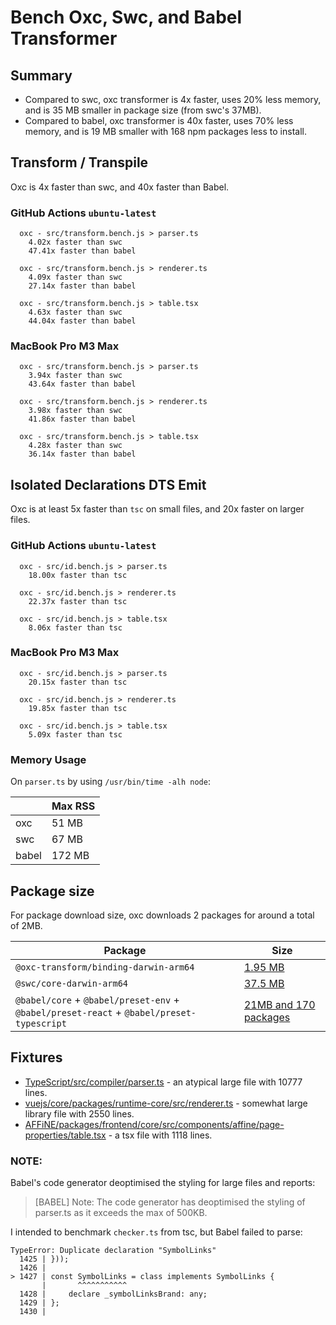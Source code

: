 # Bench Oxc, Swc, and Babel Transformer

## Summary

* Compared to swc, oxc transformer is 4x faster, uses 20% less memory, and is 35 MB smaller in package size (from swc's 37MB).
* Compared to babel, oxc transformer is 40x faster, uses 70% less memory, and is 19 MB smaller with 168 npm packages less to install.
<!-- * Compared to tsc's isolated declarations dts emit, oxc is x times faster. -->

## Transform / Transpile

Oxc is 4x faster than swc, and 40x faster than Babel.

### GitHub Actions `ubuntu-latest`

```
  oxc - src/transform.bench.js > parser.ts
    4.02x faster than swc
    47.41x faster than babel

  oxc - src/transform.bench.js > renderer.ts
    4.09x faster than swc
    27.14x faster than babel

  oxc - src/transform.bench.js > table.tsx
    4.63x faster than swc
    44.04x faster than babel
```

### MacBook Pro M3 Max

```
  oxc - src/transform.bench.js > parser.ts
    3.94x faster than swc
    43.64x faster than babel

  oxc - src/transform.bench.js > renderer.ts
    3.98x faster than swc
    41.86x faster than babel

  oxc - src/transform.bench.js > table.tsx
    4.28x faster than swc
    36.14x faster than babel
```

## Isolated Declarations DTS Emit

Oxc is at least 5x faster than `tsc` on small files, and 20x faster on larger files.

### GitHub Actions `ubuntu-latest`

```
  oxc - src/id.bench.js > parser.ts
    18.00x faster than tsc

  oxc - src/id.bench.js > renderer.ts
    22.37x faster than tsc

  oxc - src/id.bench.js > table.tsx
    8.06x faster than tsc
```


### MacBook Pro M3 Max

```
  oxc - src/id.bench.js > parser.ts
    20.15x faster than tsc

  oxc - src/id.bench.js > renderer.ts
    19.85x faster than tsc

  oxc - src/id.bench.js > table.tsx
    5.09x faster than tsc
```

### Memory Usage

On `parser.ts` by using `/usr/bin/time -alh node`:

|       | Max RSS |
| ---   | ------- |
| oxc   | 51 MB   |
| swc   | 67 MB    |
| babel | 172 MB   |

## Package size

For package download size, oxc downloads 2 packages for around a total of 2MB.

| Package                                                                                  | Size                                                                                       |
| ---------------------------------------------------------------------------------------- | ------------------------------------------------------------------------------------------ |
| `@oxc-transform/binding-darwin-arm64`                                                    | [1.95 MB](https://www.npmjs.com/package/@oxc-transform/binding-darwin-arm64)                |
| `@swc/core-darwin-arm64`                                                                 | [37.5 MB](https://www.npmjs.com/package/@swc/core-darwin-arm64)                             |
| `@babel/core` + `@babel/preset-env` + `@babel/preset-react` + `@babel/preset-typescript` | [21MB and 170 packages](https://www.npmjs.com/package/@oxc-transform/binding-darwin-arm64) |

## Fixtures

* [TypeScript/src/compiler/parser.ts](https://github.com/microsoft/TypeScript/blob/3ad0f752482f5e846dc35a69572ccb43311826c0/src/compiler/parser.ts) - an atypical large file with 10777 lines.
* [vuejs/core/packages/runtime-core/src/renderer.ts](https://github.com/vuejs/core/blob/cb34b28a4a9bf868be4785b001c526163eda342e/packages/runtime-core/src/renderer.ts) - somewhat large library file with 2550 lines.
* [AFFiNE/packages/frontend/core/src/components/affine/page-properties/table.tsx](https://github.com/toeverything/AFFiNE/blob/a9b29d24f1f6e5563e43a11b5cbcfb30c9981d25/packages/frontend/core/src/components/affine/page-properties/table.tsx) - a tsx file with 1118 lines.

### NOTE:

Babel's code generator deoptimised the styling for large files and reports:

> [BABEL] Note: The code generator has deoptimised the styling of parser.ts as it exceeds the max of 500KB.

I intended to benchmark `checker.ts` from tsc, but Babel failed to parse:

```
TypeError: Duplicate declaration "SymbolLinks"
  1425 | }));
  1426 |
> 1427 | const SymbolLinks = class implements SymbolLinks {
       |       ^^^^^^^^^^^
  1428 |     declare _symbolLinksBrand: any;
  1429 | };
  1430 |
```
